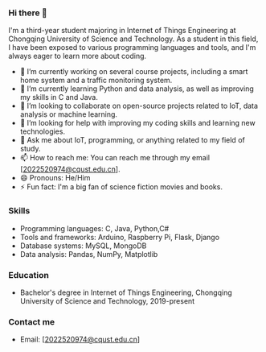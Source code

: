 ### Hi there 👋

I'm a third-year student majoring in Internet of Things Engineering at Chongqing University of Science and Technology. As a student in this field, I have been exposed to various programming languages and tools, and I'm always eager to learn more about coding.

- 🔭 I’m currently working on several course projects, including a smart home system and a traffic monitoring system.
- 🌱 I’m currently learning Python and data analysis, as well as improving my skills in C and Java.
- 👯 I’m looking to collaborate on open-source projects related to IoT, data analysis or machine learning.
- 🤔 I’m looking for help with improving my coding skills and learning new technologies.
- 💬 Ask me about IoT, programming, or anything related to my field of study.
- 📫 How to reach me: You can reach me through my email [2022520974@cqust.edu.cn].
- 😄 Pronouns: He/Him
- ⚡ Fun fact: I'm a big fan of science fiction movies and books.

### Skills

- Programming languages: C, Java, Python,C#
- Tools and frameworks: Arduino, Raspberry Pi, Flask, Django
- Database systems: MySQL, MongoDB
- Data analysis: Pandas, NumPy, Matplotlib

### Education

- Bachelor's degree in Internet of Things Engineering, Chongqing University of Science and Technology, 2019-present

### Contact me

- Email: [2022520974@cqust.edu.cn]

